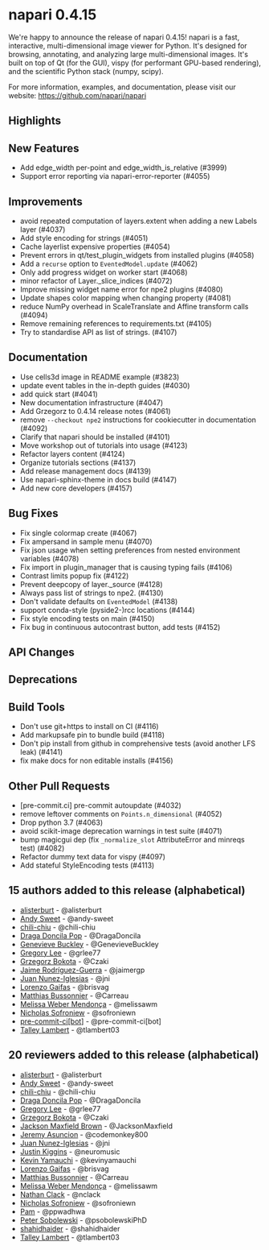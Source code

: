 # napari 0.4.15

We're happy to announce the release of napari 0.4.15!
napari is a fast, interactive, multi-dimensional image viewer for Python.
It's designed for browsing, annotating, and analyzing large multi-dimensional
images. It's built on top of Qt (for the GUI), vispy (for performant GPU-based
rendering), and the scientific Python stack (numpy, scipy).


For more information, examples, and documentation, please visit our website:
https://github.com/napari/napari

## Highlights


## New Features

- Add edge_width per-point and edge_width_is_relative (#3999)
- Support error reporting via napari-error-reporter (#4055)

## Improvements

- avoid repeated computation of layers.extent when adding a new Labels layer (#4037)
- Add style encoding for strings (#4051)
- Cache layerlist expensive properties (#4054)
- Prevent errors in qt/test_plugin_widgets from installed plugins (#4058)
- Add a `recurse` option to `EventedModel.update` (#4062)
- Only add progress widget on worker start (#4068)
- minor refactor of Layer._slice_indices (#4072)
- Improve missing widget name error for npe2 plugins (#4080)
- Update shapes color mapping when changing property (#4081)
- reduce NumPy overhead in ScaleTranslate and Affine transform calls (#4094)
- Remove remaining references to requirements.txt (#4105)
- Try to standardise API as list of strings. (#4107)

## Documentation

- Use cells3d image in README example (#3823)
- update event tables in the in-depth guides (#4030)
- add quick start (#4041)
- New documentation infrastructure (#4047)
- Add Grzegorz to 0.4.14 release notes (#4061)
- remove `--checkout npe2` instructions for cookiecutter in documentation (#4092)
- Clarify that napari should be installed (#4101)
- Move workshop out of tutorials into usage (#4123)
- Refactor layers content (#4124)
- Organize tutorials sections (#4137)
- Add release management docs (#4139)
- Use napari-sphinx-theme in docs build (#4147)
- Add new core developers (#4157)

## Bug Fixes

- Fix single colormap create (#4067)
- Fix ampersand in sample menu (#4070)
- Fix json usage when setting preferences from nested environment variables (#4078)
- Fix import in plugin_manager that is causing typing fails (#4106)
- Contrast limits popup fix (#4122)
- Prevent deepcopy of layer._source (#4128)
- Always pass list of strings to npe2. (#4130)
- Don't validate defaults on `EventedModel` (#4138)
- support conda-style (pyside2-)rcc locations (#4144)
- Fix style encoding tests on main (#4150)
- Fix bug in continuous autocontrast button, add tests (#4152)

## API Changes


## Deprecations


## Build Tools

- Don't use git+https to install on CI (#4116)
- Add markupsafe pin to bundle build (#4118)
- Don't pip install from github in comprehensive tests (avoid another LFS leak) (#4141)
- fix make docs for non editable installs (#4156)

## Other Pull Requests

- [pre-commit.ci] pre-commit autoupdate (#4032)
- remove leftover comments on `Points.n_dimensional` (#4052)
- Drop python 3.7 (#4063)
- avoid scikit-image deprecation warnings in test suite (#4071)
- bump magicgui dep (fix `_normalize_slot` AttributeError and minreqs test) (#4082)
- Refactor dummy text data for vispy (#4097)
- Add stateful StyleEncoding tests (#4113)


## 15 authors added to this release (alphabetical)

- [alisterburt](https://github.com/napari/napari/commits?author=alisterburt) - @alisterburt
- [Andy Sweet](https://github.com/napari/napari/commits?author=andy-sweet) - @andy-sweet
- [chili-chiu](https://github.com/napari/napari/commits?author=chili-chiu) - @chili-chiu
- [Draga Doncila Pop](https://github.com/napari/napari/commits?author=DragaDoncila) - @DragaDoncila
- [Genevieve Buckley](https://github.com/napari/napari/commits?author=GenevieveBuckley) - @GenevieveBuckley
- [Gregory Lee](https://github.com/napari/napari/commits?author=grlee77) - @grlee77
- [Grzegorz Bokota](https://github.com/napari/napari/commits?author=Czaki) - @Czaki
- [Jaime Rodríguez-Guerra](https://github.com/napari/napari/commits?author=jaimergp) - @jaimergp
- [Juan Nunez-Iglesias](https://github.com/napari/napari/commits?author=jni) - @jni
- [Lorenzo Gaifas](https://github.com/napari/napari/commits?author=brisvag) - @brisvag
- [Matthias Bussonnier](https://github.com/napari/napari/commits?author=Carreau) - @Carreau
- [Melissa Weber Mendonça](https://github.com/napari/napari/commits?author=melissawm) - @melissawm
- [Nicholas Sofroniew](https://github.com/napari/napari/commits?author=sofroniewn) - @sofroniewn
- [pre-commit-ci[bot]](https://github.com/napari/napari/commits?author=pre-commit-ci[bot]) - @pre-commit-ci[bot]
- [Talley Lambert](https://github.com/napari/napari/commits?author=tlambert03) - @tlambert03


## 20 reviewers added to this release (alphabetical)

- [alisterburt](https://github.com/napari/napari/commits?author=alisterburt) - @alisterburt
- [Andy Sweet](https://github.com/napari/napari/commits?author=andy-sweet) - @andy-sweet
- [chili-chiu](https://github.com/napari/napari/commits?author=chili-chiu) - @chili-chiu
- [Draga Doncila Pop](https://github.com/napari/napari/commits?author=DragaDoncila) - @DragaDoncila
- [Gregory Lee](https://github.com/napari/napari/commits?author=grlee77) - @grlee77
- [Grzegorz Bokota](https://github.com/napari/napari/commits?author=Czaki) - @Czaki
- [Jackson Maxfield Brown](https://github.com/napari/napari/commits?author=JacksonMaxfield) - @JacksonMaxfield
- [Jeremy Asuncion](https://github.com/napari/napari/commits?author=codemonkey800) - @codemonkey800
- [Juan Nunez-Iglesias](https://github.com/napari/napari/commits?author=jni) - @jni
- [Justin Kiggins](https://github.com/napari/napari/commits?author=neuromusic) - @neuromusic
- [Kevin Yamauchi](https://github.com/napari/napari/commits?author=kevinyamauchi) - @kevinyamauchi
- [Lorenzo Gaifas](https://github.com/napari/napari/commits?author=brisvag) - @brisvag
- [Matthias Bussonnier](https://github.com/napari/napari/commits?author=Carreau) - @Carreau
- [Melissa Weber Mendonça](https://github.com/napari/napari/commits?author=melissawm) - @melissawm
- [Nathan Clack](https://github.com/napari/napari/commits?author=nclack) - @nclack
- [Nicholas Sofroniew](https://github.com/napari/napari/commits?author=sofroniewn) - @sofroniewn
- [Pam](https://github.com/napari/napari/commits?author=ppwadhwa) - @ppwadhwa
- [Peter Sobolewski](https://github.com/napari/napari/commits?author=psobolewskiPhD) - @psobolewskiPhD
- [shahidhaider](https://github.com/napari/napari/commits?author=shahidhaider) - @shahidhaider
- [Talley Lambert](https://github.com/napari/napari/commits?author=tlambert03) - @tlambert03

